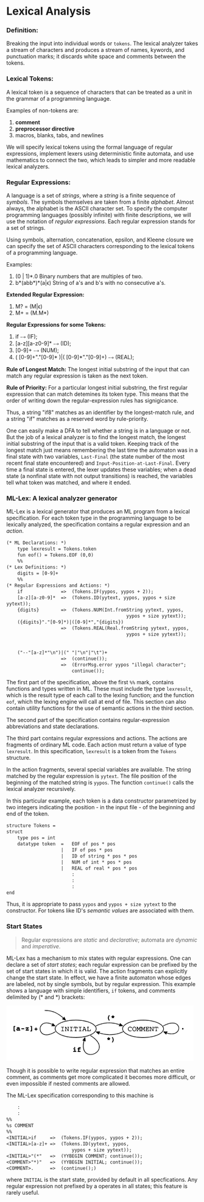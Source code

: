 # Lexical Analysis

### Definition:
Breaking the input into individual words or `tokens`.
The lexical analyzer takes a stream of characters and produces a stream of names, kywords, and punctuation marks; it discards white space and comments between the tokens.

### Lexical Tokens:
A lexical token is a sequence of characters that can be treated as a unit in the grammar of a programming language.

Examples of non-tokens are:

1. **comment**
2. **preprocessor directive**
3. macros, blanks, tabs, and newlines

We will specify lexical tokens using the formal language of regular expressions, implement lexers using deterministic finite automata, and use mathematics to connect the two, which leads to simpler and more readable lexical analyzers.

### Regular Expressions:
A language is a set of *strings*, where a *string* is a finite sequence of *symbols*. The symbols themselves are taken from a finite *alphabet*. Almost always, the alphabet is the ASCII character set. To specify the computer programming languages (possibly infinite) with finite descriptions, we will use the notation of *regular expressions*. Each regular expression stands for a set of strings.

Using symbols, alternation, concatenation, epsilon, and Kleene closure we can specify the set of ASCII characters corresponding to the lexical tokens of a programming language.

Examples:
1. (0 | 1)*.0    Binary numbers that are multiples of two.
2. b*(abb*)*(a|ϵ)    String of a's and b's with no consecutive a's.

**Extended Regular Expression:**

1. M? = (M|ϵ)
2. M+ = (M.M*)

**Regular Expressions for some Tokens:**

1. if                ⤍   (IF);
2. [a-z][a-z0-9]*    ⤍   (ID);
3. [0-9]+            ⤍   (NUM);
4. ( [0-9]+"."[0-9]* )|( [0-9]*"."[0-9]+) ⤍ (REAL);

**Rule of Longest Match:** The longest initial substring of the input that can match any regular expression is taken as the next token.

**Rule of Priority:** For a particular longest initial substring, the first regular expression that can match detemines its token type. This means that the order of writing down the regular-expression rules has signigicance.

Thus, a string "if8" matches as an identifier by the longest-match rule, and a string "if" matches as a reserved word by rule-priority.

One can easily make a DFA to tell whether a string is in a language or not. But the job of a lexical analyzer is to find the longest match, the longest initial substring of the input that is a valid token. Keeping track of the longest match just means remembering the last time the automaton was in a final state with two variables, `Last-Final` (the state number of the most recent final state encountered) and `Input-Position-at-Last-Final`. Every time a final state is entered, the lexer updates these variables; when a dead state (a nonfinal state with not output transitions) is reached, the variables tell what token was matched, and where it ended.

### ML-Lex: A lexical analyzer generator

ML-Lex is a lexical generator that produces an ML program from a lexical specification. For each token type in the programming language to be lexically analyzed, the specification contains a regular expression and an *action*.

```
(* ML Declarations: *)
    type lexresult = Tokens.token
    fun eof() = Tokens.EOF (0,0)
    %%
(* Lex Definitions: *)
    digits = [0-9]+
    %%
(* Regular Expressions and Actions: *)
    if              =>  (Tokens.IF(yypos, yypos + 2));
    [a-z][a-z0-9]*  =>  (Tokens.ID(yytext, yypos, yypos + size yytext));
    {digits}        =>  (Tokens.NUM(Int.fromString yytext, yypos, 
                                            yypos + size yytext));
    ({digits}"."[0-9]*)|([0-9]*","{digits})
                    =>  (Tokens.REAL(Real.fromString yytext, yypos, 
                                            yypos + size yytext));


    ("--"[a-z]*"\n")|(" "|"\n"|"\t")+
                    =>  (continue());
                    =>  (ErrorMsg.error yypos "illegal character";
                        continue());
```

The first part of the specification, above the first `%%` mark, contains functions and types written in ML. These must include the type `lexresult`, which is the result type of each call to the lexing function; and the function `eof`, which the lexing engine will call at end of file. This section can also contain utility functions for the use of semantic actions in the third section. 

The second part of the specification contains regular-expression abbreviations and state declarations.

The third part contains regular expressions and actions. The actions are fragments of ordinary ML code. Each action must return a value of type `lexresult`. In this specification, `lexresult` is a token from the `Tokens` structure.

In the action fragments, several special variables are available. The string matched by the regular expression is `yytext`. The file position of the beginning of the matched string is `yypos`. The function `continue()` calls the lexical analyzer recursively.

In this particular example, each token is a data constructor parametrized by two integers indicating the position - in the input file - of the beginning and end of the token.

```
structure Tokens = 
struct 
    type pos = int
    datatype token  =   EOF of pos * pos
                    |   IF of pos * pos
                    |   ID of string * pos * pos
                    |   NUM of int * pos * pos
                    |   REAL of real * pos * pos
                        :
                        :
                        :
end
```

Thus, it is appropriate to pass `yypos` and `yypos + size yytext` to the constructor. For tokens like ID's *semantic values* are associated with them.


### Start States

> Regular expressions are *static* and *declarative*; automata are *dynamic* and *imperative*.

ML-Lex has a mechanism to mix states with regular expressions. One can declare a set of *start states*; each regular expression can be prefixed by the set of start states in which it is valid. The action fragments can explicitly change the start state. In effect, we have a finite automaton whose edges are labeled, not by single symbols, but by regular expression. This example shows a language with simple identifiers, `if` tokens, and comments delimited by (* and *) brackets:

![](img/startstates.png)

Though it is possible to write regular expression that matches an entire comment, as comments get more complicated it becomes more difficult, or even impossible if nested comments are allowed.

The ML-Lex specification corresponding to this machine is

```
    :
    :
%%
%s COMMENT
%%
<INITIAL>if     =>  (Tokens.IF(yypos, yypos + 2));
<INITIAL>[a-z]+ =>  (Tokens.ID(yytext, yypos, 
                        yypos + size yytext));
<INITIAL>"(*"   =>  (YYBEGIN COMMENT; continue());
<COMMENT>"*)"   =>  (YYBEGIN INITIAL; continue());
<COMMENT>.      =>  (continue();)
```

where `INITIAL` is the start state, provided by default in all specfications. Any regular expression not prefixed by a <STATE> operates in all states; this feature is rarely useful.